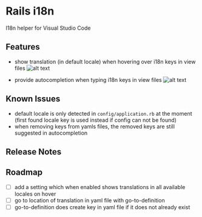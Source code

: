 # Rails i18n

I18n helper for Visual Studio Code

## Features

- show translation (in default locale) when hovering over i18n keys in view files
![alt text](https://github.com/shanehofstetter/rails-i18n-vscode/raw/master/docs/hover.gif)

- provide autocompletion when typing i18n keys in view files
![alt text](https://github.com/shanehofstetter/rails-i18n-vscode/raw/master/docs/autocomplete.gif)

## Known Issues

- default locale is only detected in `config/application.rb` at the moment (first found locale key is used instead if config can not be found)
- when removing keys from yamls files, the removed keys are still suggested in autocompletion

## Release Notes

## Roadmap
- [ ] add a setting which when enabled shows translations in all available locales on hover
- [ ] go to location of translation in yaml file with go-to-definition
- [ ] go-to-definition does create key in yaml file if it does not already exist 
